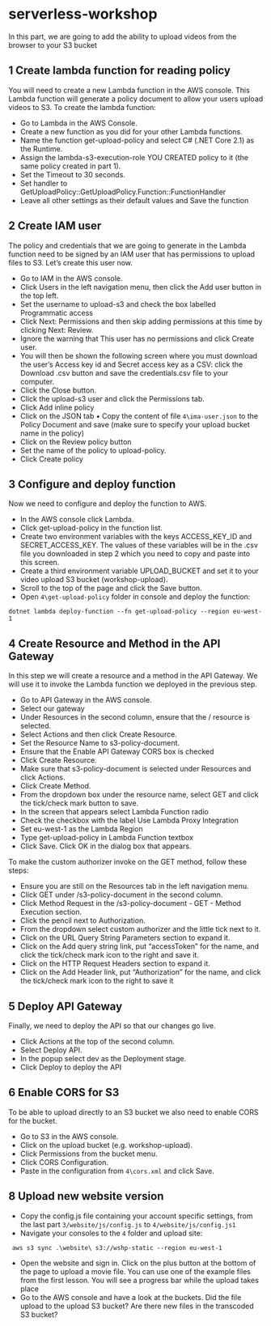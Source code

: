 # serverless-workshop
In this part, we are going to add the ability to upload videos from the browser to your S3 bucket


## 1 Create lambda function for reading policy

You will need to create a new Lambda function in the AWS console. This Lambda function will generate a
policy document to allow your users upload videos to S3. To create the lambda function:
- Go to Lambda in the AWS Console.
- Create a new function as you did for your other Lambda functions.
- Name the function get-upload-policy and select C# (.NET Core 2.1) as the Runtime.
- Assign the lambda-s3-execution-role YOU CREATED policy to it (the same policy created in part 1).
- Set the Timeout to 30 seconds.
- Set handler to GetUploadPolicy::GetUploadPolicy.Function::FunctionHandler
- Leave all other settings as their default values and Save the function 

## 2 Create IAM user

The policy and credentials that we are going to generate in the Lambda function need to be signed by an IAM
user that has permissions to upload files to S3. Let’s create this user now.
- Go to IAM in the AWS console.
- Click Users in the left navigation menu, then click the Add user button in the top left.
- Set the username to upload-s3 and check the box labelled Programmatic access 
- Click Next: Permissions and then skip adding permissions at this time by clicking Next: Review.
- Ignore the warning that This user has no permissions and click Create user.
- You will then be shown the following screen where you must download the user’s Access key id and Secret access key as a CSV: click the Download .csv button and save the credentials.csv file to your computer.
- Click the Close button. 
- Click the upload-s3 user and click the Permissions tab.
- Click Add inline policy 
- Click on the JSON tab
• Copy the content of file `4\ima-user.json` to the Policy Document and save (make sure to specify your upload bucket name
in the policy) 
- Click on the Review policy button
- Set the name of the policy to upload-policy.
- Click Create policy 

## 3 Configure and deploy function
Now we need to configure and deploy the function to AWS.
- In the AWS console click Lambda.
- Click get-upload-policy in the function list.
- Create two environment variables with the keys ACCESS_KEY_ID and SECRET_ACCESS_KEY. The
values of these variables will be in the .csv file you downloaded in step 2 which you need to copy and
paste into this screen.
- Create a third environment variable UPLOAD_BUCKET and set it to your video upload S3 bucket (workshop-upload).
- Scroll to the top of the page and click the Save button. 
- Open `4\get-upload-policy` folder in console and deploy the function:
```
dotnet lambda deploy-function --fn get-upload-policy --region eu-west-1
```

## 4 Create Resource and Method in the API Gateway
In this step we will create a resource and a method in the API Gateway. We will use it to invoke the Lambda
function we deployed in the previous step.
- Go to API Gateway in the AWS console.
- Select our gateway
- Under Resources in the second column, ensure that the / resource is selected.
- Select Actions and then click Create Resource.
- Set the Resource Name to s3-policy-document.
- Ensure that the Enable API Gateway CORS box is checked 
- Click Create Resource.
- Make sure that s3-policy-document is selected under Resources and click Actions.
- Click Create Method.
- From the dropdown box under the resource name, select GET and click the tick/check mark button to
save.
- In the screen that appears select Lambda Function radio
- Check the checkbox with the label Use Lambda Proxy Integration
- Set eu-west-1 as the Lambda Region
- Type get-upload-policy in Lambda Function textbox
- Click Save. Click OK in the dialog box that appears. 

To make the custom authorizer invoke on the GET method, follow these steps:
- Ensure you are still on the Resources tab in the left navigation menu.
- Click GET under /s3-policy-document in the second column.
- Click Method Request in the /s3-policy-document - GET - Method Execution section.
- Click the pencil next to Authorization.
- From the dropdown select custom authorizer and the little tick next to it.
- Click on the URL Query String Parameters section to expand it.
- Click on the Add query string link, put “accessToken” for the name, and click the tick/check mark
icon to the right and save it.
- Click on the HTTP Request Headers section to expand it.
- Click on the Add Header link, put “Authorization” for the name, and click the tick/check mark icon
to the right to save it 

## 5 Deploy API Gateway
Finally, we need to deploy the API so that our changes go live.
- Click Actions at the top of the second column.
- Select Deploy API.
- In the popup select dev as the Deployment stage.
- Click Deploy to deploy the API 

## 6 Enable CORS for S3
To be able to upload directly to an S3 bucket we also need to enable CORS for the bucket.
- Go to S3 in the AWS console.
- Click on the upload bucket (e.g. workshop-upload).
- Click Permissions from the bucket menu.
- Click CORS Configuration.
- Paste in the configuration from `4\cors.xml` and click Save.

## 8 Upload new website version
- Copy the config.js file containing your account specific settings, from the last part
`3/website/js/config.js` to `4/website/js/config.js1` 
- Navigate your consoles to the `4` folder and upload site:
```
 aws s3 sync .\website\ s3://wshp-static --region eu-west-1
```
- Open the website and sign in. Click on the plus button at the bottom of the
page to upload a movie file. You can use one of the example files from the first lesson. You will see a
progress bar while the upload takes place
- Go to the AWS console and have a look at the buckets. Did the file upload to the upload S3 bucket? Are there
new files in the transcoded S3 bucket? 

